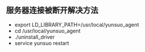 ## 服务器连接被断开解决方法

* export LD_LIBRARY_PATH=/usr/local/yunsuo_agent
* cd /usr/local/yunsuo_agent
* ./uninstall_driver
* service yunsuo restart